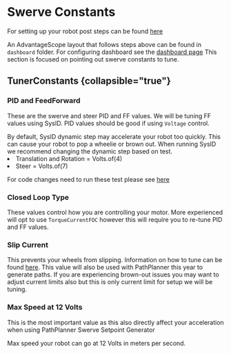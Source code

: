 # Swerve Constants

For setting up your robot post steps can be found [here](https://docs.advantagekit.org/example-projects/talonfx-swerve-template/) 

An AdvantageScope layout that follows steps above can be found in `dashboard` folder. For configuring dashboard see the [dashboard page](Dashboards.md)
This section is focused on pointing out swerve constants to tune.

## TunerConstants {collapsible="true"}

### PID and FeedForward

These are the swerve and steer PID and FF values. We will be tuning FF values using SysID. PID values should be good if using `Voltage` control.

<code-block lang="java" src="TunerConstants.java" include-lines="6-13"/>

<tip>
By default, SysID dynamic step may accelerate your robot too quickly. This can cause your robot to pop a wheelie or brown out.
When running SysID we recommend changing the dynamic step based on test.
<list>
<li>Translation and Rotation = Volts.of(4)
</li>
<li>Steer = Volts.of(7)
</li>
</list>
</tip>

For code changes need to run these test please see [here](https://docs.advantagekit.org/example-projects/talonfx-swerve-template/#feedforward-characterization)  

### Closed Loop Type

These values control how you are controlling your motor. More experienced will opt to use `TorqueCurrentFOC` however this will require you to re-tune PID and FF values.

<code-block lang="java" src="TunerConstants.java" include-lines="17,20"/>

### Slip Current

This prevents your wheels from slipping. Information on how to tune can be found [here](https://v6.docs.ctr-electronics.com/en/stable/docs/hardware-reference/talonfx/improving-performance-with-current-limits.html#preventing-wheel-slip).
This value will also be used with PathPlanner this year to generate paths. If you are experiencing brown-out issues you may want to adjust current limits also but this is only current limit for setup we will be tuning.

<code-block lang="java" src="TunerConstants.java" include-lines="28"/>

### Max Speed at 12 Volts

<note>This is the most important value as this also directly affect your acceleration when using PathPlanner Swerve Setpoint Generator</note>

Max speed your robot can go at 12 Volts in meters per second.

<code-block lang="java" src="TunerConstants.java" include-lines="57"/>








